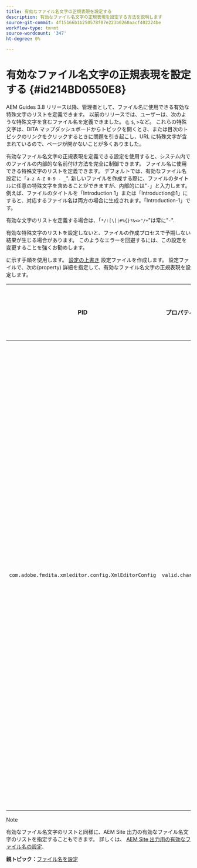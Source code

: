 ```yaml
---
title: 有効なファイル名文字の正規表現を設定する
description: 有効なファイル名文字の正規表現を設定する方法を説明します
source-git-commit: 4f15166b1b250578f07e223b0260aacf402224be
workflow-type: tm+mt
source-wordcount: '347'
ht-degree: 0%

---
```



# 有効なファイル名文字の正規表現を設定する {#id214BD0550E8}

AEM Guides 3.8 リリース以降、管理者として、ファイル名に使用できる有効な特殊文字のリストを定義できます。 以前のリリースでは、ユーザーは、次のような特殊文字を含むファイル名を定義できました。 `@`, `$`, `>`など。 これらの特殊文字は、DITA マップダッシュボードからトピックを開くとき、または目次のトピックのリンクをクリックするときに問題を引き起こし、URL に特殊文字が含まれているので、ページが開かないことが多くありました。

有効なファイル名文字の正規表現を定義できる設定を使用すると、システム内でのファイルの内部的な名前付け方法を完全に制御できます。 ファイル名に使用できる特殊文字のリストを定義できます。 デフォルトでは、有効なファイル名設定に「`a-z A-Z 0-9 - _`&quot;. 新しいファイルを作成する際に、ファイルのタイトルに任意の特殊文字を含めることができますが、内部的には&quot;`-`」と入力します。 例えば、ファイルのタイトルを「Introduction 1」または「Introduction@1」にすると、対応するファイル名は両方の場合に生成されます。「Introduction-1」です。

有効な文字のリストを定義する場合は、「`*/:[\]|#%{}?&<>"/+`&quot;は常に&quot;`-`&quot;.

有効な特殊文字のリストを設定しないと、ファイルの作成プロセスで予期しない結果が生じる場合があります。 このようなエラーを回避するには、この設定を変更することを強くお勧めします。

に示す手順を使用します。 [設定の上書き](download-install-additional-config-override.md#) 設定ファイルを作成します。 設定ファイルで、次の\(property\) 詳細を指定して、有効なファイル名文字の正規表現を設定します。

| PID | プロパティキー | プロパティの値 |
|---|------------|--------------|
| `com.adobe.fmdita.xmleditor.config.XmlEditorConfig` | `valid.characters` | 値は正規表現パターンです。 3 つの基本的な文字が必要で、リストはハイフン\(-\) で始まる必要があります。<br> **デフォルト値**:\[-a-zA-Z0-9\_\] |

>[!NOTE]
>
> 有効なファイル名文字のリストと同様に、AEM Site 出力の有効なファイル名文字のリストを指定することもできます。 詳しくは、 [AEM Site 出力用の有効なファイル名の設定](conf-file-names-valid-regx-aem-site-output.md#).

**親トピック：**[&#x200B;ファイル名を設定](conf-file-names.md)

